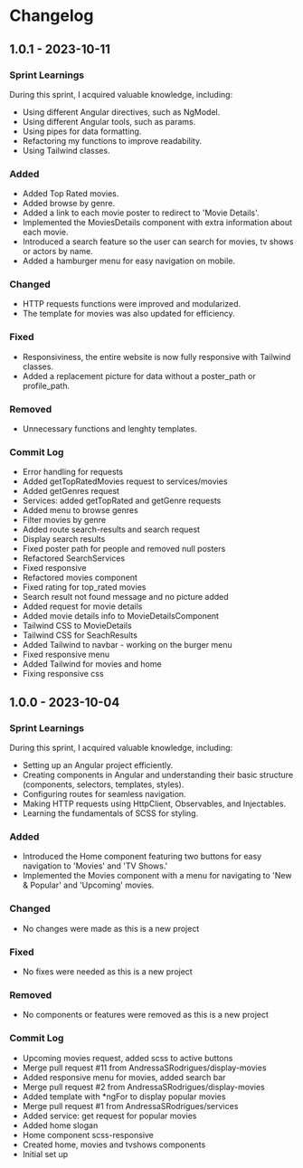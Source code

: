 # Changelog

## 1.0.1 - 2023-10-11

### Sprint Learnings

During this sprint, I acquired valuable knowledge, including:

- Using different Angular directives, such as NgModel.
- Using different Angular tools, such as params.
- Using pipes for data formatting.
- Refactoring my functions to improve readability.
- Using Tailwind classes.

### Added

- Added Top Rated movies.
- Added browse by genre.
- Added a link to each movie poster to redirect to 'Movie Details'.
- Implemented the MoviesDetails component with extra information about each movie.
- Introduced a search feature so the user can search for movies, tv shows or actors by name.
- Added a hamburger menu for easy navigation on mobile.

### Changed

- HTTP requests functions were improved and modularized.
- The template for movies was also updated for efficiency.

### Fixed

- Responsiviness, the entire website is now fully responsive with Tailwind classes.
- Added a replacement picture for data without a poster_path or profile_path.

### Removed

- Unnecessary functions and lenghty templates.

### Commit Log

- Error handling for requests
- Added getTopRatedMovies request to services/movies
- Added getGenres request
- Services: added getTopRated and getGenre requests
- Added menu to browse genres
- Filter movies by genre
- Added route search-results and search request
- Display search results
- Fixed poster path for people and removed null posters
- Refactored SearchServices
- Fixed responsive
- Refactored movies component
- Fixed rating for top_rated movies
- Search result not found message and no picture added
- Added request for movie details
- Added movie details info to MovieDetailsComponent
- Tailwind CSS to MovieDetails
- Tailwind CSS for SeachResults
- Added Tailwind to navbar - working on the burger menu
- Fixed responsive menu
- Added Tailwind for movies and home
- Fixing responsive css

## 1.0.0 - 2023-10-04

### Sprint Learnings

During this sprint, I acquired valuable knowledge, including:

- Setting up an Angular project efficiently.
- Creating components in Angular and understanding their basic structure (components, selectors, templates, styles).
- Configuring routes for seamless navigation.
- Making HTTP requests using HttpClient, Observables, and Injectables.
- Learning the fundamentals of SCSS for styling.

### Added

- Introduced the Home component featuring two buttons for easy navigation to 'Movies' and 'TV Shows.'
- Implemented the Movies component with a menu for navigating to 'New & Popular' and 'Upcoming' movies.

### Changed

- No changes were made as this is a new project

### Fixed

- No fixes were needed as this is a new project

### Removed

- No components or features were removed as this is a new project

### Commit Log

- Upcoming movies request, added scss to active buttons
- Merge pull request #11 from AndressaSRodrigues/display-movies
- Added responsive menu for movies, added search bar
- Merge pull request #2 from AndressaSRodrigues/display-movies
- Added template with *ngFor to display popular movies
- Merge pull request #1 from AndressaSRodrigues/services
- Added service: get request for popular movies
- Added home slogan
- Home component scss-responsive
- Created home, movies and tvshows components
- Initial set up

<!-- git log --since="1 week ago" --reverse --pretty=format:"%h %an %ad %s" -->
